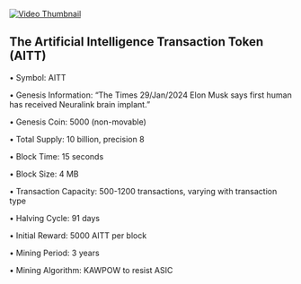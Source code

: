 [![Video Thumbnail](https://github.com/AITTCOIN/AITTCOIN/assets/161400084/14b4348f-9381-48bc-9b43-087a80f1568e)](https://github.com/AITTCOIN/AITTCOIN/assets/161400084/8ec4be87-5901-4b00-bf68-fb3c85730937)

## The Artificial Intelligence Transaction Token (AITT)

• Symbol: AITT

• Genesis Information: “The Times 29/Jan/2024 Elon Musk says first human has received Neuralink brain implant.”

• Genesis Coin: 5000 (non-movable)

• Total Supply: 10 billion, precision 8

• Block Time: 15 seconds

• Block Size: 4 MB

• Transaction Capacity: 500-1200 transactions, varying with transaction type

• Halving Cycle: 91 days

• Initial Reward: 5000 AITT per block

• Mining Period: 3 years

• Mining Algorithm: KAWPOW to resist ASIC
